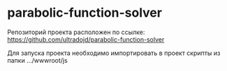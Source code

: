 # parabolic-function-solver

Репозиторий проекта расположен по ссылке:   https://github.com/ultradojd/parabolic-function-solver

Для запуска проекта необходимо импортировать в проект скрипты из папки .../wwwroot/js

